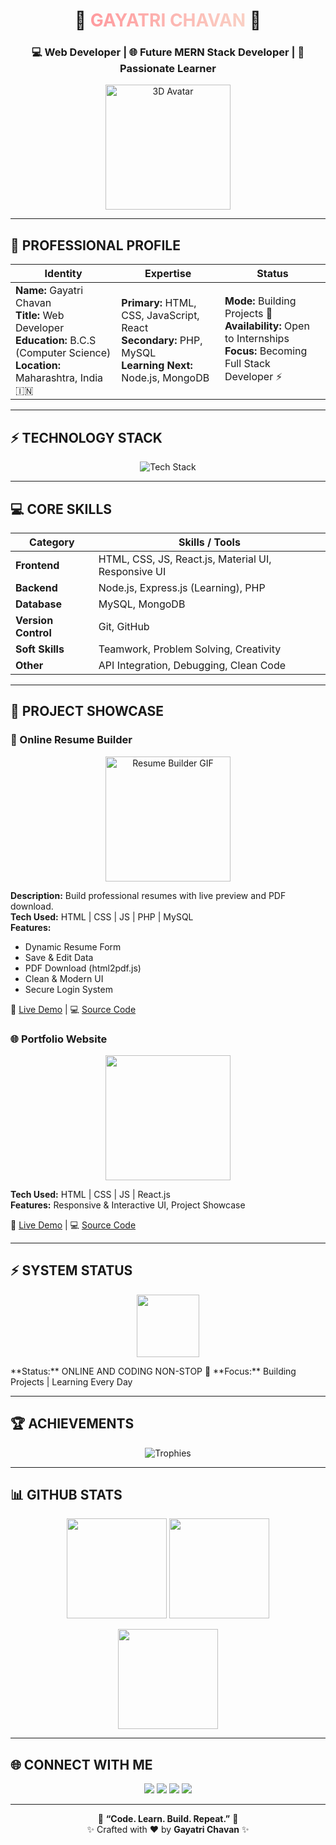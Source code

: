 <h1 align="center">
  🌸 <span style="background: linear-gradient(90deg, #ff9a9e, #fad0c4); -webkit-background-clip: text; color: transparent;">GAYATRI CHAVAN</span> 🌸
</h1>
<h3 align="center">
  💻 Web Developer | 🌐 Future MERN Stack Developer | 🚀 Passionate Learner
</h3>

<p align="center">
  <!-- 3D Animated Avatar -->
  <img src="https://media.giphy.com/media/3o7TKU8RvQuomFfUUU/giphy.gif" width="200" alt="3D Avatar" />
</p>

---

## 👤 PROFESSIONAL PROFILE

| Identity | Expertise | Status |
|----------|----------|-------|
| **Name:** Gayatri Chavan <br> **Title:** Web Developer <br> **Education:** B.C.S (Computer Science) <br> **Location:** Maharashtra, India 🇮🇳 | **Primary:** HTML, CSS, JavaScript, React <br> **Secondary:** PHP, MySQL <br> **Learning Next:** Node.js, MongoDB | **Mode:** Building Projects 💪 <br> **Availability:** Open to Internships <br> **Focus:** Becoming Full Stack Developer ⚡ |

---

## ⚡ TECHNOLOGY STACK

<p align="center">
  <img src="https://skillicons.dev/icons?i=html,css,js,react,nodejs,mongodb,git,github,vscode" alt="Tech Stack" />
</p>

---

## 💻 CORE SKILLS

| Category | Skills / Tools |
|----------|----------------|
| **Frontend** | HTML, CSS, JS, React.js, Material UI, Responsive UI |
| **Backend** | Node.js, Express.js (Learning), PHP |
| **Database** | MySQL, MongoDB |
| **Version Control** | Git, GitHub |
| **Soft Skills** | Teamwork, Problem Solving, Creativity |
| **Other** | API Integration, Debugging, Clean Code |

---

## 📱 PROJECT SHOWCASE

### 📝 Online Resume Builder
<p align="center">
  <img src="https://media.giphy.com/media/26AHONQ79FdWZhAI0/giphy.gif" width="200" alt="Resume Builder GIF" />
</p>

**Description:** Build professional resumes with live preview and PDF download.  
**Tech Used:** HTML | CSS | JS | PHP | MySQL  
**Features:**  
- Dynamic Resume Form  
- Save & Edit Data  
- PDF Download (html2pdf.js)  
- Clean & Modern UI  
- Secure Login System  

🔗 [Live Demo](https://your-portfolio-link.com) | 💻 [Source Code](https://github.com/gayatric052/resume-builder)

### 🌐 Portfolio Website
<p align="center">
  <img src="https://media.giphy.com/media/xT0xeJpnrWC4XWblEk/giphy.gif" width="200" />
</p>

**Tech Used:** HTML | CSS | JS | React.js  
**Features:** Responsive & Interactive UI, Project Showcase  

🔗 [Live Demo](https://your-portfolio-link.com) | 💻 [Source Code](https://github.com/gayatric052/portfolio)

---

## ⚡ SYSTEM STATUS
<p align="center">
  <img src="https://media.giphy.com/media/l0MYB8Ory7Hqefo9a/giphy.gif" width="100" />
</p>
**Status:** ONLINE AND CODING NON-STOP 🚀  
**Focus:** Building Projects | Learning Every Day  

---

## 🏆 ACHIEVEMENTS

<p align="center">
  <img src="https://github-profile-trophy.vercel.app/?username=gayatric052&theme=onedark&no-frame=true&margin-w=15" alt="Trophies" />
</p>

---

## 📊 GITHUB STATS

<p align="center">
  <img src="https://github-readme-stats.vercel.app/api?username=gayatric052&show_icons=true&theme=radical&hide_border=true" height="160"/>
  <img src="https://github-readme-streak-stats.herokuapp.com/?user=gayatric052&theme=radical&hide_border=true" height="160"/>
</p>

<p align="center">
  <img src="https://github-readme-stats.vercel.app/api/top-langs/?username=gayatric052&layout=compact&theme=radical&hide_border=true" height="160"/>
</p>

---

## 🌐 CONNECT WITH ME

<p align="center">
  <a href="https://linkedin.com/in/gayatric052"><img src="https://img.shields.io/badge/LinkedIn-Connect-blue?style=for-the-badge&logo=linkedin" /></a>
  <a href="mailto:gayatric052@gmail.com"><img src="https://img.shields.io/badge/Gmail-Contact-red?style=for-the-badge&logo=gmail" /></a>
  <a href="https://github.com/gayatric052"><img src="https://img.shields.io/badge/GitHub-Follow-black?style=for-the-badge&logo=github" /></a>
  <a href="https://www.instagram.com/gayatric052"><img src="https://img.shields.io/badge/Instagram-Follow-purple?style=for-the-badge&logo=instagram" /></a>
</p>

---

<p align="center">
💜 <b>“Code. Learn. Build. Repeat.”</b> 💜 <br>✨ Crafted with ❤️ by <b>Gayatri Chavan</b> ✨
</p>
